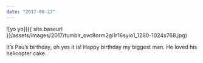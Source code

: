```yaml
---
date: "2017-08-27"
---
```


![yo yo]({{ site.baseurl }}/assets/images/2017/tumblr_ovc8orm2gi1r16syio1_1280-1024x768.jpg)

It’s Pau’s birthday, oh yes it is! Happy birthday my biggest man. He loved his helicopter cake.
